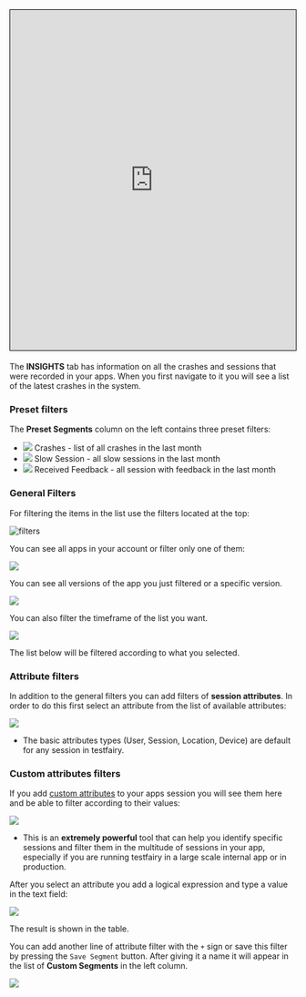 
<!---<iframe width="854" height="480" src="https://www.youtube.com/embed/i8crsqfJAFA" frameborder="0" allow="autoplay; encrypted-media" allowfullscreen></iframe>)--->

<iframe width="800" height="600" frameborder="0" allowfullscreen="true" style="box-sizing: border-box; margin-bottom:5px; max-width: 100%; border: 1px solid rgba(0,0,0,1); background-color: rgba(255,255,255,0); box-shadow: 0px 2px 4px rgba(0,0,0,0.1);" src="https://testfairy.fleeq.io/l/4vaf26t35u-pd0iztdypt"></iframe>


The **INSIGHTS** tab has information on all the crashes and sessions that were recorded in your apps.
When you first navigate to it you will see a list of the latest crashes in the system.

### Preset filters
The **Preset Segments** column on the left contains three preset filters:

  - ![](https://app.testfairy.com/images/app/header/ic_report_black_24dp_1x.png) Crashes - list of all crashes in the last month
  - ![](https://8640586.testfairy.com/images/app/header/status-icon-anr.png) Slow Session - all slow sessions in the last month
  - ![](https://8640586.testfairy.com/images/app/header/status-icon-comment.png) Received Feedback - all session with feedback in the last month

### General Filters
For filtering the items in the list use the filters located at the top:

![filters](/img/getting-started/insights/insights-filter-1.png)

You can see all apps in your account or filter only one of them:

![](/img/getting-started/insights/insights-filter-app-name.png)

You can see all versions of the app you just filtered or a specific version.

![](/img/getting-started/insights/insights-filter-app-version.png)

You can also filter the timeframe of the list you want.

![](/img/getting-started/insights/insights-time-frame.png)

The list below will be filtered according to what you selected.

### Attribute filters
In addition to the general filters you can add filters of **session attributes**. In order to do this first select an attribute from the list of available attributes:

![](/img/getting-started/insights/attribute-filter.png)

  - The basic attributes types (User, Session, Location, Device) are default for any session in testfairy.

### Custom attributes filters
If you add [custom attributes](https://docs.testfairy.com/SDK/Session_Attributes.html) to your apps session you will see them here and be able to filter according to their values:

![](/img/getting-started/insights/custome-attributes.png)

  - This is an **extremely powerful** tool that can help you identify specific sessions and filter them in the multitude of sessions in your app, especially if you are running testfairy in a large scale internal app or in production.


After you select an attribute you add a logical expression and type a value in the text field:

![](/img/getting-started/insights/atribute-filter-logical.png)

The result is shown in the table.

You can add another line of attribute filter with the `+` sign or save this filter by pressing the `Save Segment` button. After giving it a name it will appear in the list of **Custom Segments** in the left column.

![](/img/getting-started/insights/filter-name.png)
